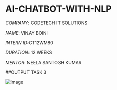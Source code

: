 # AI-CHATBOT-WITH-NLP

*COMPANY*: CODETECH IT SOLUTIONS

*NAME*: VINAY BOINI

*INTERN ID*:CT12WM80

*DURATION*: 12 WEEKS

*MENTOR*: NEELA SANTOSH KUMAR

##OUTPUT TASK 3

![Image](https://github.com/user-attachments/assets/3171be13-7aa6-4408-83ae-2b0c1dea4dff)
